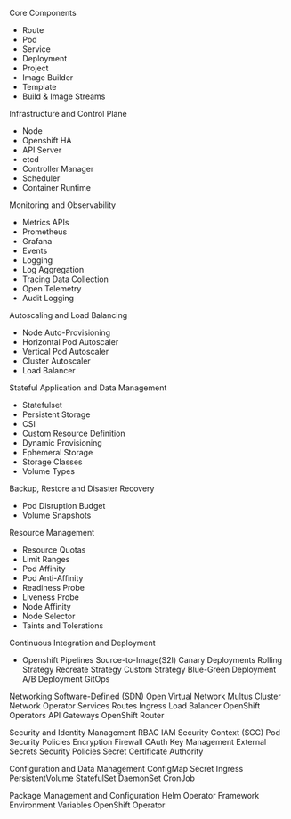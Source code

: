 Core Components
  - Route
  - Pod
  - Service
  - Deployment
  - Project
  - Image Builder
  - Template
  - Build & Image Streams

Infrastructure and Control Plane
  - Node
  - Openshift HA
  - API Server
  - etcd
  - Controller Manager
  - Scheduler
  - Container Runtime

Monitoring and Observability
  - Metrics APIs
  - Prometheus
  - Grafana
  - Events
  - Logging
  - Log Aggregation
  - Tracing Data Collection
  - Open Telemetry
  - Audit Logging
  	
	
Autoscaling and Load Balancing
  - Node Auto-Provisioning
  - Horizontal Pod Autoscaler
  - Vertical Pod Autoscaler
  - Cluster Autoscaler
  - Load Balancer

Stateful Application and Data Management
  - Statefulset
  - Persistent Storage
  - CSI
  - Custom Resource Definition
  - Dynamic Provisioning
  - Ephemeral Storage
  - Storage Classes
  - Volume Types
  	
Backup, Restore and Disaster Recovery
 - Pod Disruption Budget
 - Volume Snapshots

Resource Management
 - Resource Quotas
 - Limit Ranges
 - Pod Affinity
 - Pod Anti-Affinity
 - Readiness Probe
 - Liveness Probe
 - Node Affinity
 - Node Selector
 - Taints and Tolerations

Continuous Integration and Deployment
- Openshift Pipelines
	Source-to-Image(S2I)
	Canary Deployments
	Rolling Strategy
	Recreate Strategy
	Custom Strategy
	Blue-Green Deployment
	A/B Deployment
	GitOps


Networking
	Software-Defined (SDN)
	Open Virtual Network
	Multus
	Cluster Network Operator
	Services
	Routes
	Ingress
	Load Balancer
	OpenShift Operators
	API Gateways
	OpenShift Router
	
Security and Identity Management
	RBAC
	IAM
	Security Context (SCC)
	Pod Security Policies
	Encryption
	Firewall
	OAuth
	Key Management
	External Secrets
	Security Policies
	Secret
	Certificate Authority
	

Configuration and Data Management
	ConfigMap
	Secret
	Ingress	
	PersistentVolume
	StatefulSet
	DaemonSet
	CronJob	
	
Package Management and Configuration
	Helm
	Operator Framework
	Environment Variables
	OpenShift Operator
